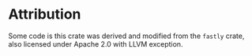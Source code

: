 # Attribution

Some code is this crate was derived and modified from the `fastly` crate, also licensed under
Apache 2.0 with LLVM exception.
